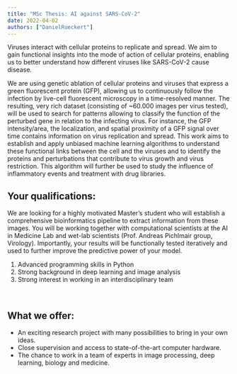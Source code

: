 ```yaml
---
title: "MSc Thesis: AI against SARS-CoV-2"
date: 2022-04-02
authors: ["DanielRueckert"]
---
```


Viruses interact with cellular proteins to replicate and spread. We aim to gain functional insights into the mode of action of cellular proteins, enabling us to better understand how different viruses like SARS-CoV-2 cause disease.

We are using genetic ablation of cellular proteins and viruses that express a green fluorescent protein (GFP), allowing us to continuously follow the infection by live-cell fluorescent microscopy in a time-resolved manner.  The resulting, very rich dataset (consisting of ~60.000 images per virus tested), will be used to search for patterns allowing to classify the function of the perturbed gene in relation to the infecting virus.  For instance, the GFP intensity/area, the localization, and spatial proximity of a GFP signal over time contains information on virus replication and spread.  This work aims to establish and apply unbiased machine learning algorithms to understand these functional links between the cell and the viruses and to identify the proteins and perturbations that contribute to virus growth and virus restriction. This algorithm will further be used to study the influence of inflammatory events and treatment with drug libraries.
<br/>

## Your qualifications:

We are looking for a highly motivated Master’s student who will establish a comprehensive bioinformatics pipeline to extract information from these images. You will be working together with computational scientists at the AI in Medicine Lab and wet-lab scientists (Prof. Andreas Pichlmair group, Virology). Importantly, your results will be functionally tested iteratively and used to further improve the predictive power of your model. 

1. Advanced programming skills in Python 
2. Strong background in deep learning and image analysis
3. Strong interest in working in an interdisciplinary team


<br/>

## What we offer:

- An exciting research project with many possibilities to bring in your own ideas.
- Close supervision and access to state-of-the-art computer hardware.
- The chance to work in a team of experts in image processing, deep learning, biology and medicine.

<br/>

